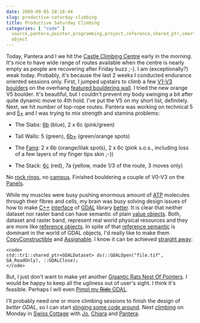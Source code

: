 ```yaml
---
date: 2009-09-05 18:18:44
slug: productive-saturday-climbing
title: Productive Saturday Climbing
categories: [ "code" ]
  source,pantera,pointer,programming,project,reference,shared_ptr,smart pointer,value,value
  object
---
```


Today, Pantera and I we hit the [Castle Climbing Centre](http://www.castle-climbing.co.uk/) early in the morning. It's nice to have wide range of routes available when the centre is nearly empty as people are recovering after Friday buzz ;-). I am (exceptionally?) weak today. Probably, it's because the last 2 weeks I conducted endurance oriented sessions only. First, I jumped upstairs to climb a few [V1-V3](http://www.rockfax.com/publications/bgrades.html) [boulders](http://en.wikipedia.org/wiki/Bouldering) on the overhang [featured bouldering wall](http://www.castle-climbing.co.uk/index.php?option=com_wrapper&Itemid=114). I tried the new orange V5 boulder. It's beautiful, but I couldn't prevent my body swinging a bit after quite dynamic move to 4th hold. I've put the V5 on my short list, definitely. Next, we hit number of top-rope routes. Pantera was working on technical 5 and [5+](http://www.rockfax.com/publications/grades.html) and I was trying to mix strength and stamina problems:






  * The Slabs: [6b](http://www.rockfax.com/publications/grades.html) (blue), 2 x 6c (pink/green)


  * Tall Walls: 5 (green), [6b+](http://www.rockfax.com/publications/grades.html) (green/orange spots)


  * The [Fang](http://www.castle-climbing.co.uk/index.php?option=com_wrapper&Itemid=102): 2 x 6b (orange/lilak spots), 2 x 6c (pink s.o.s., including loss of a few layers of my finger tips skin ;-))


  * The Stack: [6c](http://www.rockfax.com/publications/grades.html) (red), 7a (yellow, made 1/3 of the route, 3 moves only)





No [rock rings](http://www.metoliusclimbing.com/rock_rings.html), no [campus](http://www.youtube.com/watch?v=h07kaQKtgDY). Finished bouldering a couple of V0-V3 on the [Panels](http://www.castle-climbing.co.uk/index.php?option=com_wrapper&Itemid=102).





While my muscles were busy pushing enormous amount of [ATP](http://en.wikipedia.org/wiki/Adenosine_triphosphate) molecules through their fibres and cells, my brain was busy solving design issues of how to make [C++](http://www.research.att.com/~bs/C++.html) [interface](http://www.cantrip.org/stdlibif.html) of [GDAL](http://gdal.org/) library [better](http://en.wikibooks.org/wiki/More_C%2B%2B_Idioms). It is clear that neither dataset nor raster band can have semantic of plain [value objects](http://www.c2.com/cgi/wiki?ValueObject). Both, dataset and raster band, represent real world physical resources and they are more like [reference objects](http://www.c2.com/cgi/wiki?ReferenceObject). In spite of that [reference semantic](http://www.parashift.com/c++-faq-lite/value-vs-ref-semantics.html) is dominant in the world of GDAL objects, I'd really like to make them [CopyConstructible](http://www.boost.org/doc/libs/1_39_0/libs/utility/CopyConstructible.html) and [Assignable](http://www.boost.org/doc/libs/1_39_0/libs/utility/Assignable.html). I know it can be achieved [straight away](http://en.wikipedia.org/wiki/C%2B%2B0x):




    
    <code>
    std::tr1::shared_ptr<GDALDataset> ds(::GDALOpen("file.tif", GA_ReadOnly), ::GDALClose);
    </code>





But, I just don't want to make yet another [Gigantic Rats Nest Of Pointers](http://www.parashift.com/c++-faq-lite/value-vs-ref-semantics.html#faq-31.7). I would be happy to keep all the ugliness out of user's sight. I think it's feasible. Perhaps I will even [Pimpl my <del>Ride</del> GDAL](http://c2.com/cgi/wiki?PimplIdiom).





I'll probably need one or more climbing sessions to finish the design of _better GDAL_, so I can start [slinging some code around](/?p=731). Next [climbing](http://vimeo.com/6349060) on Monday in [Swiss Cottage](http://www.climblondon.co.uk/) with [Jo](http://www.youtube.com/user/doublebyte1), [Chiara](http://www.flickr.com/photos/chiara_ambrosino/) and [Pantera](http://www.flickr.com/photos/mloskot/tags/pantera).
